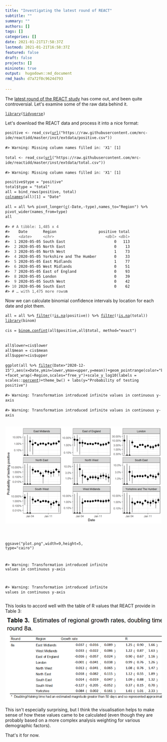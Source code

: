 ```yaml
---
title: "Investigating the latest round of REACT"
subtitle: ""
summary: ""
authors: []
tags: []
categories: []
date: 2021-01-21T17:58:37Z
lastmod: 2021-01-21T16:58:37Z
featured: false
draft: false
projects: []
mininote: true
output:  hugodown::md_document  
rmd_hash: d7a72f0c9624d793

---
```


The [latest round of the REACT study](https://spiral.imperial.ac.uk/handle/10044/1/85583) has come out, and been quite controversial. Let's examine some of the raw data behind it.

<div class="highlight">

<pre class='chroma'><code class='language-r' data-lang='r'><span class='kr'><a href='https://rdrr.io/r/base/library.html'>library</a></span><span class='o'>(</span><span class='nv'><a href='http://tidyverse.tidyverse.org'>tidyverse</a></span><span class='o'>)</span>
</code></pre>

</div>

Let's download the REACT data and process it into a nice format:

<div class="highlight">

<pre class='chroma'><code class='language-r' data-lang='r'><span class='nv'>positive</span> <span class='o'>&lt;-</span> <span class='nf'>read_csv</span><span class='o'>(</span><span class='nf'><a href='https://rdrr.io/r/base/connections.html'>url</a></span><span class='o'>(</span><span class='s'>"https://raw.githubusercontent.com/mrc-ide/reactidd/master/inst/extdata/positive.csv"</span><span class='o'>)</span><span class='o'>)</span>

<span class='c'>#&gt; Warning: Missing column names filled in: 'X1' [1]</span>

<span class='nv'>total</span> <span class='o'>&lt;-</span> <span class='nf'>read_csv</span><span class='o'>(</span><span class='nf'><a href='https://rdrr.io/r/base/connections.html'>url</a></span><span class='o'>(</span><span class='s'>"https://raw.githubusercontent.com/mrc-ide/reactidd/master/inst/extdata/total.csv"</span><span class='o'>)</span><span class='o'>)</span>

<span class='c'>#&gt; Warning: Missing column names filled in: 'X1' [1]</span>
</code></pre>

</div>

<div class="highlight">

<pre class='chroma'><code class='language-r' data-lang='r'><span class='nv'>positive</span><span class='o'>$</span><span class='nv'>type</span> <span class='o'>=</span> <span class='s'>"positive"</span>
<span class='nv'>total</span><span class='o'>$</span><span class='nv'>type</span> <span class='o'>=</span> <span class='s'>"total"</span>
<span class='nv'>all</span> <span class='o'>=</span> <span class='nf'>bind_rows</span><span class='o'>(</span><span class='nv'>positive</span>, <span class='nv'>total</span><span class='o'>)</span>
<span class='nf'><a href='https://rdrr.io/r/base/colnames.html'>colnames</a></span><span class='o'>(</span><span class='nv'>all</span><span class='o'>)</span><span class='o'>[</span><span class='m'>1</span><span class='o'>]</span> <span class='o'>=</span> <span class='s'>"Date"</span>

<span class='nv'>all</span> <span class='o'>=</span> <span class='nv'>all</span> <span class='o'>%&gt;%</span> <span class='nf'>pivot_longer</span><span class='o'>(</span><span class='nf'><a href='https://rdrr.io/r/base/c.html'>c</a></span><span class='o'>(</span><span class='o'>-</span><span class='nv'>Date</span>,<span class='o'>-</span><span class='nv'>type</span><span class='o'>)</span>,names_to<span class='o'>=</span><span class='s'>"Region"</span><span class='o'>)</span> <span class='o'>%&gt;%</span> <span class='nf'>pivot_wider</span><span class='o'>(</span>names_from<span class='o'>=</span><span class='nv'>type</span><span class='o'>)</span>
<span class='nv'>all</span>

<span class='c'>#&gt; <span style='color: #555555;'># A tibble: 1,485 x 4</span></span>
<span class='c'>#&gt;    Date       Region                   positive total</span>
<span class='c'>#&gt;    <span style='color: #555555;font-style: italic;'>&lt;date&gt;</span><span>     </span><span style='color: #555555;font-style: italic;'>&lt;chr&gt;</span><span>                       </span><span style='color: #555555;font-style: italic;'>&lt;dbl&gt;</span><span> </span><span style='color: #555555;font-style: italic;'>&lt;dbl&gt;</span></span>
<span class='c'>#&gt; <span style='color: #555555;'> 1</span><span> 2020-05-05 South East                      0   113</span></span>
<span class='c'>#&gt; <span style='color: #555555;'> 2</span><span> 2020-05-05 North East                      0    13</span></span>
<span class='c'>#&gt; <span style='color: #555555;'> 3</span><span> 2020-05-05 North West                      1    73</span></span>
<span class='c'>#&gt; <span style='color: #555555;'> 4</span><span> 2020-05-05 Yorkshire and The Humber        0    33</span></span>
<span class='c'>#&gt; <span style='color: #555555;'> 5</span><span> 2020-05-05 East Midlands                   1    77</span></span>
<span class='c'>#&gt; <span style='color: #555555;'> 6</span><span> 2020-05-05 West Midlands                   0    51</span></span>
<span class='c'>#&gt; <span style='color: #555555;'> 7</span><span> 2020-05-05 East of England                 0    93</span></span>
<span class='c'>#&gt; <span style='color: #555555;'> 8</span><span> 2020-05-05 London                          0    39</span></span>
<span class='c'>#&gt; <span style='color: #555555;'> 9</span><span> 2020-05-05 South West                      0    42</span></span>
<span class='c'>#&gt; <span style='color: #555555;'>10</span><span> 2020-05-06 South East                      0    62</span></span>
<span class='c'>#&gt; <span style='color: #555555;'># … with 1,475 more rows</span></span>m
</code></pre>

</div>

Now we can calculate binomial confidence intervals by location for each date and plot them.

<div class="highlight">

<pre class='chroma'><code class='language-r' data-lang='r'><span class='nv'>all</span> <span class='o'>=</span> <span class='nv'>all</span> <span class='o'>%&gt;%</span> <span class='nf'><a href='https://rdrr.io/r/stats/filter.html'>filter</a></span><span class='o'>(</span><span class='o'>!</span><span class='nf'><a href='https://rdrr.io/r/base/NA.html'>is.na</a></span><span class='o'>(</span><span class='nv'>positive</span><span class='o'>)</span><span class='o'>)</span> <span class='o'>%&gt;%</span> <span class='nf'><a href='https://rdrr.io/r/stats/filter.html'>filter</a></span><span class='o'>(</span><span class='o'>!</span><span class='nf'><a href='https://rdrr.io/r/base/NA.html'>is.na</a></span><span class='o'>(</span><span class='nv'>total</span><span class='o'>)</span><span class='o'>)</span>
<span class='kr'><a href='https://rdrr.io/r/base/library.html'>library</a></span><span class='o'>(</span><span class='nv'>binom</span><span class='o'>)</span>

<span class='nv'>cis</span> <span class='o'>=</span> <span class='nf'><a href='https://rdrr.io/pkg/binom/man/binom.confint.html'>binom.confint</a></span><span class='o'>(</span><span class='nv'>all</span><span class='o'>$</span><span class='nv'>positive</span>,<span class='nv'>all</span><span class='o'>$</span><span class='nv'>total</span>, method<span class='o'>=</span><span class='s'>"exact"</span><span class='o'>)</span>


<span class='nv'>all</span><span class='o'>$</span><span class='nv'>lower</span><span class='o'>=</span><span class='nv'>cis</span><span class='o'>$</span><span class='nv'>lower</span>
<span class='nv'>all</span><span class='o'>$</span><span class='nv'>mean</span> <span class='o'>=</span> <span class='nv'>cis</span><span class='o'>$</span><span class='nv'>mean</span>
<span class='nv'>all</span><span class='o'>$</span><span class='nv'>upper</span><span class='o'>=</span><span class='nv'>cis</span><span class='o'>$</span><span class='nv'>upper</span>

<span class='nf'>ggplot</span><span class='o'>(</span><span class='nv'>all</span> <span class='o'>%&gt;%</span> <span class='nf'><a href='https://rdrr.io/r/stats/filter.html'>filter</a></span><span class='o'>(</span><span class='nv'>Date</span><span class='o'>&gt;</span><span class='s'>"2020-12-15"</span><span class='o'>)</span>,<span class='nf'>aes</span><span class='o'>(</span>x<span class='o'>=</span><span class='nv'>Date</span>,ymin<span class='o'>=</span><span class='nv'>lower</span>,ymax<span class='o'>=</span><span class='nv'>upper</span>,y<span class='o'>=</span><span class='nv'>mean</span><span class='o'>)</span><span class='o'>)</span><span class='o'>+</span><span class='nf'>geom_pointrange</span><span class='o'>(</span>color<span class='o'>=</span><span class='s'>"black"</span><span class='o'>)</span> <span class='o'>+</span><span class='nf'>facet_wrap</span><span class='o'>(</span><span class='o'>~</span><span class='nv'>Region</span>,scales<span class='o'>=</span><span class='s'>"free_y"</span><span class='o'>)</span><span class='o'>+</span><span class='nf'>scale_y_log10</span><span class='o'>(</span>labels <span class='o'>=</span> <span class='nf'>scales</span><span class='nf'>::</span><span class='nv'><a href='https://scales.r-lib.org//reference/label_percent.html'>percent</a></span><span class='o'>)</span><span class='o'>+</span><span class='nf'>theme_bw</span><span class='o'>(</span><span class='o'>)</span> <span class='o'>+</span> <span class='nf'>labs</span><span class='o'>(</span>y<span class='o'>=</span><span class='s'>"Probability of testing positive"</span><span class='o'>)</span>

<span class='c'>#&gt; Warning: Transformation introduced infinite values in continuous y-axis</span>

<span class='c'>#&gt; Warning: Transformation introduced infinite values in continuous y-axis</span>

</code></pre>
<img src="figs/unnamed-chunk-4-1.png" width="700px" style="display: block; margin: auto;" />
<pre class='chroma'><code class='language-r' data-lang='r'>

<span class='nf'>ggsave</span><span class='o'>(</span><span class='s'>"plot.png"</span>,width<span class='o'>=</span><span class='m'>9</span>,height<span class='o'>=</span><span class='m'>5</span>, type<span class='o'>=</span><span class='s'>"cairo"</span><span class='o'>)</span>

<span class='c'>#&gt; Warning: Transformation introduced infinite values in continuous y-axis</span>

<span class='c'>#&gt; Warning: Transformation introduced infinite values in continuous y-axis</span>
</code></pre>

</div>

This looks to accord well with the table of R values that REACT provide in Table 3: ![](react-table.png)

This isn't especially surprising, but I think the visualisation helps to make sense of how these values came to be calculated (even though they are probably based on a more complex analysis weighting for various demographic factors).

That's it for now.

